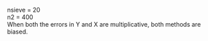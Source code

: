 nsieve = 20  
n2 = 400  
When both the errors in Y and X are multiplicative, both methods are biased.   
